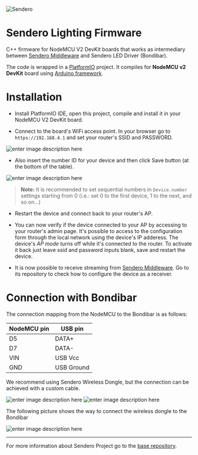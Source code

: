 ![Sendero](http://sendero.uy/images/logo-white.png)

# Sendero Lighting Firmware


C++ firmware for NodeMCU V2 DevKit boards that works as intermediary between [Sendero Middleware](https://github.com/Sendero-Project/SenderoMiddleware) and Sendero LED Driver (Bondibar).

The code is wrapped in a [PlatformIO](http://platformio.org/platformio-ide) project. It compiles for **NodeMCU v2 DevKit** board using [Arduino framework](https://github.com/esp8266/Arduino).

Installation
============

- Install PlatformIO IDE, open this project, compile and install it in your NodeMCU V2 DevKit board.

- Connect to the board's WiFi access point. In your browser go to `https://192.168.4.1` and set your router's SSID and PASSWORD.

![enter image description here](http://sendero.uy/images/ap-config.png)

- Also insert the number ID for your device and then click Save button (at the bottom of the table).

![enter image description here](http://sendero.uy/images/id-config.png)

> **Note:**
> It is recommended to set sequential numbers in `Device.number` settings starting from 0 (i.e.: set 0 to the first device, 1 to the next, and so on...)

- Restart the device and connect back to your router's AP.

- You can now verify if the device connected to your AP by accessing to your router's admin page. It's possible to access to the configuration form through the local network using the device's IP adderess. The device's *AP mode* turns off while it's connected to the router. To activate it back just leave ssid and password inputs blank, save and restart the device.

- It is now possible to receive streaming from [Sendero Middleware](https://github.com/Sendero-Project/SenderoMiddleware). Go to its repository to check how to configure the device as a receiver.


Connection with Bondibar
========================

The connection mapping from the NodeMCU to the Bondibar is as follows:

NodeMCU pin | USB pin
----------- | -------
D5 | DATA+
D7 | DATA-
VIN | USB Vcc
GND | USB Ground

We recommend using Sendero Wireless Dongle, but the connection can be achieved with a custom cable.

![enter image description here](http://sendero.uy/images/wireless-dongle.png)
![enter image description here](http://sendero.uy/images/custom-usb.png)

The following picture shows the way to connect the wireless dongle to the Bondibar

![enter image description here](http://sendero.uy/images/wb-connection.png)


-------------

For more information about Sendero Project go to the [base repository](https://github.com/Sendero-Project/Sendero).
